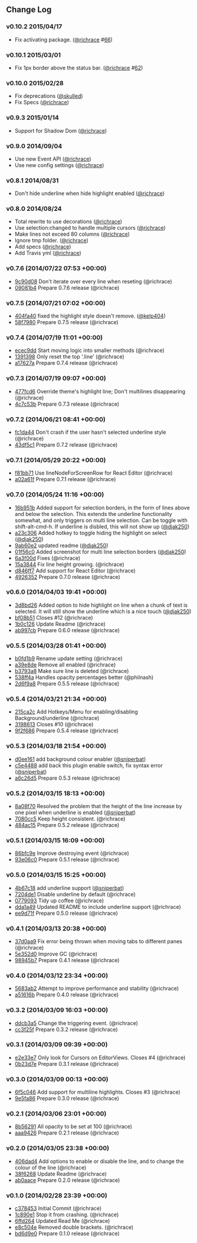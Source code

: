 ## Change Log

### v0.10.2 2015/04/17
- Fix activating package. ([@richrace] #[66])

### v0.10.1 2015/03/01
- Fix 1px border above the status bar. ([@richrace] #[62])

### v0.10.0 2015/02/28
- Fix deprecations ([@skulled])
- Fix Specs ([@richrace])

### v0.9.3 2015/01/14
- Support for Shadow Dom ([@richrace])

### v0.9.0 2014/09/04
- Use new Event API ([@richrace])
- Use new config settings ([@richrace])

### v0.8.1 2014/08/31
- Don't hide underline when hide highlight enabled ([@richrace])

### v0.8.0 2014/08/24
- Total rewrite to use decorations ([@richrace])
- Use selection:changed to handle multiple cursors ([@richrace])
- Make lines not exceed 80 columns ([@richrace])
- Ignore tmp folder. ([@richrace])
- Add specs ([@richrace])
- Add Travis yml ([@richrace])

### v0.7.6 (2014/07/22 07:53 +00:00)
- [9c90d08](https://github.com/richrace/highlight-line/commit/9c90d08eefcd567dfd4fb1db8b48037aedd7752e) Don't iterate over every line when reseting (@richrace)
- [09081b4](https://github.com/richrace/highlight-line/commit/09081b45e180959391607c8939cd76f2628efd18) Prepare 0.7.6 release (@richrace)

### v0.7.5 (2014/07/21 07:02 +00:00)
- [404fa40](https://github.com/richrace/highlight-line/commit/404fa4048fb43ea58598e8aa4b56709ba14989e5) fixed the highlight style doesn't remove. ([@kelp404])
- [58f7980](https://github.com/richrace/highlight-line/commit/58f79803086b605cf96dce3204b43513469e0361) Prepare 0.7.5 release (@richrace)

### v0.7.4 (2014/07/19 11:01 +00:00)
- [ecec9dd](https://github.com/richrace/highlight-line/commit/ecec9dd2605797c6682158bc09925eea2e752de8) Start moving logic into smaller methods (@richrace)
- [1391398](https://github.com/richrace/highlight-line/commit/1391398aeebdcc9cc5421d28ec1f8aff02f85120) Only reset the top '.line' (@richrace)
- [a17627a](https://github.com/richrace/highlight-line/commit/a17627a02172e5fd49a61db8982e0c5bb25070a1) Prepare 0.7.4 release (@richrace)

### v0.7.3 (2014/07/19 09:07 +00:00)
- [477fcd6](https://github.com/richrace/highlight-line/commit/477fcd633d73229af1854cc9298aae4a984cedf2) Override theme's highlight line; Don't multilines disappearing (@richrace)
- [4c7c53b](https://github.com/richrace/highlight-line/commit/4c7c53b777d1463a84957c3f351f6b463ea5c345) Prepare 0.7.3 release (@richrace)

### v0.7.2 (2014/06/21 08:41 +00:00)
- [fc1da44](https://github.com/richrace/highlight-line/commit/fc1da44d7d7be57ba1bab181064b5a5210f679bf) Don't crash if the user hasn't selected underline style (@richrace)
- [43df5c1](https://github.com/richrace/highlight-line/commit/43df5c1b5429c77ca8b0d3beb76146e1febfb2d8) Prepare 0.7.2 release (@richrace)

### v0.7.1 (2014/05/29 20:22 +00:00)
- [f81bb71](https://github.com/richrace/highlight-line/commit/f81bb7111fbf934349511110d3b9d033dbf6a1ac) Use lineNodeForScreenRow for React Editor (@richrace)
- [a02a61f](https://github.com/richrace/highlight-line/commit/a02a61fe7d1a10eef063de7ff83f8e202b7f4230) Prepare 0.7.1 release (@richrace)

### v0.7.0 (2014/05/24 11:16 +00:00)
- [16b951b](https://github.com/richrace/highlight-line/commit/16b951be1dcf094ecd7d1d5c60464bf12e026f12) Added support for selection borders, in the form of lines above and below the selection. This extends the underline functionality somewhat, and only triggers on multi line selection. Can be toggle with shift-alt-cmd-h. If underline is disbled, this will not show up ([@djak250])
- [a23c306](https://github.com/richrace/highlight-line/commit/a23c3063baba8355702e025943782d213c05c7ab) Added hotkey to toggle hiding the highlight on select ([@djak250])
- [9ab60e2](https://github.com/richrace/highlight-line/commit/9ab60e27e1cb56f4c83ecf8d83ab174f20c66a20) updated readme ([@djak250])
- [01f56c0](https://github.com/richrace/highlight-line/commit/01f56c0c158fcae4d50f9f455fe77c12a82f6503) Added screenshot for multi line selection borders ([@djak250])
- [6a3f00d](https://github.com/richrace/highlight-line/commit/6a3f00ddbf28f612b27402316b1870f3200d0d7b) Fixes (@richrace)
- [15a3844](https://github.com/richrace/highlight-line/commit/15a38441418728ac1a9aabf64d89e5b22955b644) Fix line height growing. (@richrace)
- [d846ff7](https://github.com/richrace/highlight-line/commit/d846ff71bcd2015bd493b68fff3ba60a0e583fb2) Add support for React Editor (@richrace)
- [4926352](https://github.com/richrace/highlight-line/commit/4926352264a96cf731f37de014bc376de70c24c8) Prepare 0.7.0 release (@richrace)

### v0.6.0 (2014/04/03 19:41 +00:00)
- [3d8bd26](https://github.com/richrace/highlight-line/commit/3d8bd2678405b9fdb446aa1e203d8c4f4a1fab46) Added option to hide highlight on line when a chunk of text is selected. It will still show the underline which is a nice touch ([@djak250])
- [bf08b51](https://github.com/richrace/highlight-line/commit/bf08b517d3faa9793db34a72c7bd8eecb39635d6) Closes #12 (@richrace)
- [1b0c126](https://github.com/richrace/highlight-line/commit/1b0c126e4ea314c996e54caa37e21b8491058e36) Update Readme (@richrace)
- [ab997cb](https://github.com/richrace/highlight-line/commit/ab997cb75b9c3ce8b2f1b124289e666eda491680) Prepare 0.6.0 release (@richrace)

### v0.5.5 (2014/03/28 01:41 +00:00)
- [b0fd1b9](https://github.com/richrace/highlight-line/commit/b0fd1b92d96fad4f3a047f01ae4e362bf884bc64) Rename update setting (@richrace)
- [a39e8de](https://github.com/richrace/highlight-line/commit/a39e8de92458de0d91d8310b34782760e533b2e9) Remove all enabled (@richrace)
- [b3793a8](https://github.com/richrace/highlight-line/commit/b3793a8acd28e335e7c89a7496307a69920fa99b) Make sure line is deleted (@richrace)
- [538ff4a](https://github.com/richrace/highlight-line/commit/538ff4a5b1d0fb5236fe3ddca6ddafdd99e1afe2) Handles opacity percentages better (@philnash)
- [2d6f9a8](https://github.com/richrace/highlight-line/commit/2d6f9a89056fe375fd199a5fb767c6c9b870fd17) Prepare 0.5.5 release (@richrace)

### v0.5.4 (2014/03/21 21:34 +00:00)
- [215ca2c](https://github.com/richrace/highlight-line/commit/215ca2c036c2be15f163d86fbf2180c4a56d3edf) Add Hotkeys/Menu for enabling/disabling Background/underline (@richrace)
- [3198613](https://github.com/richrace/highlight-line/commit/31986138b80b49d78582c78da0513e7e4758e7f7) Closes #10 (@richrace)
- [9f2f686](https://github.com/richrace/highlight-line/commit/9f2f68695ea89bc7e078403d6e7ff77b72d85992) Prepare 0.5.4 release (@richrace)

### v0.5.3 (2014/03/18 21:54 +00:00)
- [d0ee161](https://github.com/richrace/highlight-line/commit/d0ee1610eefcba7b6b61f9937214dd812f9bfb81) add background colour enabler ([@sniperbat])
- [c5e4488](https://github.com/richrace/highlight-line/commit/c5e44888ded3396baf37063cc611152560d380b4) add back this plugin enable switch, fix syntax error ([@sniperbat])
- [a6c26d5](https://github.com/richrace/highlight-line/commit/a6c26d50d39a70d7c9bf0c2214823a959308b2d4) Prepare 0.5.3 release (@richrace)

### v0.5.2 (2014/03/15 18:13 +00:00)
- [8a08f70](https://github.com/richrace/highlight-line/commit/8a08f706300b84667d1f49a7ff88fdd44d758d8c) Resolved the problem that the height of the line increase by one pixel when underline is enabled ([@sniperbat])
- [7080cc5](https://github.com/richrace/highlight-line/commit/7080cc58e5d523eceb4b32d442df01750a7f563c) Keep height consistent. (@richrace)
- [484ac15](https://github.com/richrace/highlight-line/commit/484ac15dc767a08d1d72bc8c467463640dccf575) Prepare 0.5.2 release (@richrace)

### v0.5.1 (2014/03/15 16:09 +00:00)
- [86bfc9e](https://github.com/richrace/highlight-line/commit/86bfc9e6cb362a0944ba724949a5821c5a3ba163) Improve destroying event (@richrace)
- [93e06c0](https://github.com/richrace/highlight-line/commit/93e06c06934b86cd473e1fa444a5f2da97f6c3e0) Prepare 0.5.1 release (@richrace)

### v0.5.0 (2014/03/15 15:25 +00:00)
- [4b67c18](https://github.com/richrace/highlight-line/commit/4b67c189b969ac58206469e7d5cd949def441b2b) add underline support ([@sniperbat])
- [7204de1](https://github.com/richrace/highlight-line/commit/7204de10c40004a116b3a312a5c59340ec0897ee) Disable underline by default (@richrace)
- [0779093](https://github.com/richrace/highlight-line/commit/07790934fb72fe779d0185672fd19c4cb677407a) Tidy up coffee (@richrace)
- [dda1a49](https://github.com/richrace/highlight-line/commit/dda1a49ffae51855b450da281687ef643f0e40f0) Updated README to include underline support (@richrace)
- [ee9d71f](https://github.com/richrace/highlight-line/commit/ee9d71f16ca8ea8874f72793b0e86af24bdff1aa) Prepare 0.5.0 release (@richrace)

### v0.4.1 (2014/03/13 20:38 +00:00)
- [37d0aa9](https://github.com/richrace/highlight-line/commit/37d0aa9f2fb3e6307f63fa664f327640a20b2643) Fix error being thrown when moving tabs to different panes (@richrace)
- [5e352d0](https://github.com/richrace/highlight-line/commit/5e352d0e566e198fc9f070cfb27e6d6c6bd99ebc) Improve GC (@richrace)
- [98945b7](https://github.com/richrace/highlight-line/commit/98945b7b39bdae61d156be486d55bae2f11ef598) Prepare 0.4.1 release (@richrace)

### v0.4.0 (2014/03/12 23:34 +00:00)
- [5683ab2](https://github.com/richrace/highlight-line/commit/5683ab29b340f3f85c39b45b0dae3b336f7b70bf) Attempt to improve performance and stability (@richrace)
- [a51616b](https://github.com/richrace/highlight-line/commit/a51616b85ed99c05ec657f62fd23f59e99ce49f7) Prepare 0.4.0 release (@richrace)

### v0.3.2 (2014/03/09 16:03 +00:00)
- [ddcb3a5](https://github.com/richrace/highlight-line/commit/ddcb3a53ece48c1f541bc7bc414329288bd9a18f) Change the triggering event. (@richrace)
- [cc3f25f](https://github.com/richrace/highlight-line/commit/cc3f25f51d19cf759c495c4d46232b20abe6591a) Prepare 0.3.2 release (@richrace)

### v0.3.1 (2014/03/09 09:39 +00:00)
- [e2e33e7](https://github.com/richrace/highlight-line/commit/e2e33e7557f0e6bba18972d9cea2e834b14ec667) Only look for Cursors on EditorViews. Closes #4 (@richrace)
- [0b23d7e](https://github.com/richrace/highlight-line/commit/0b23d7e90d64ccd27f494ab18f11ee1f60d543dd) Prepare 0.3.1 release (@richrace)

### v0.3.0 (2014/03/09 00:13 +00:00)
- [6f5c046](https://github.com/richrace/highlight-line/commit/6f5c04624f529460e92574e4b02a857e984067d5) Add support for multiline highlights. Closes #3 (@richrace)
- [9e5fa86](https://github.com/richrace/highlight-line/commit/9e5fa86c429c50443d8a6ef417e78ec04149f600) Prepare 0.3.0 release (@richrace)

### v0.2.1 (2014/03/06 23:01 +00:00)
- [8b56291](https://github.com/richrace/highlight-line/commit/8b56291482a254ee4c13f6d47372fd9eb46686b6) All opacity to be set at 100 (@richrace)
- [aaa9426](https://github.com/richrace/highlight-line/commit/aaa9426c769760fea982b109e5136ae769cdc8ce) Prepare 0.2.1 release (@richrace)

### v0.2.0 (2014/03/05 23:38 +00:00)
- [406dad4](https://github.com/richrace/highlight-line/commit/406dad4e4daccdabe0450c4141d745f4f1b5da44) Add options to enable or disable the line, and to change the colour of the line (@richrace)
- [38f6268](https://github.com/richrace/highlight-line/commit/38f6268d258c6d71e9ce183f239f7c8bd227193a) Update Readme (@richrace)
- [ab0aace](https://github.com/richrace/highlight-line/commit/ab0aaceebfdb59691a7dccf64419cec88f269e64) Prepare 0.2.0 release (@richrace)

### v0.1.0 (2014/02/28 23:39 +00:00)
- [c378453](https://github.com/richrace/highlight-line/commit/c378453c896347f029f3585c3ec62b797dcda8cc) Initial Commit (@richrace)
- [1c890e1](https://github.com/richrace/highlight-line/commit/1c890e17722bd878773196b53bddb57d76e85068) Stop it from crashing. (@richrace)
- [6ffd264](https://github.com/richrace/highlight-line/commit/6ffd26423635c293bddf9c17c9821dce94328cac) Updated Read Me (@richrace)
- [e8c504e](https://github.com/richrace/highlight-line/commit/e8c504ee4bbfc23ad8ad0b0d079d3dbb698f37c8) Removed double brackets. (@richrace)
- [bd6d9e0](https://github.com/richrace/highlight-line/commit/bd6d9e07398e79ddd56569dc804fabee4470cdee) Prepare 0.1.0 release (@richrace)

[@djak250]: https://github.com/djak250
[@richrace]: https://github.com/richrace
[@kelp404]: https://github.com/kelp404
[@sniperbat]: https://github.com/sniperbat
[@skulled]: https://github.com/skulled
[62]: https://github.com/richrace/highlight-line/issues/62
[66]: https://github.com/richrace/highlight-line/issues/62
